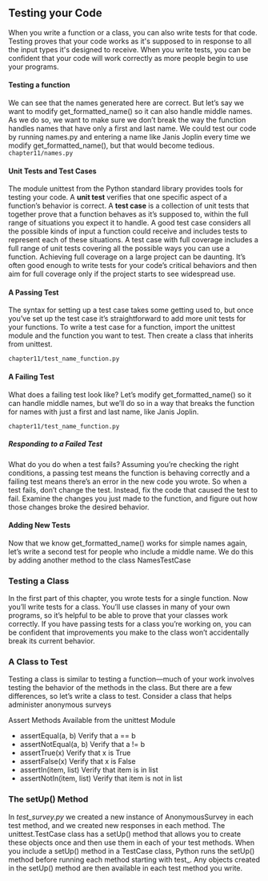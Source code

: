 ## Testing your Code
When you write a function or a class, you can also write tests for that code. Testing proves that your code works as it's supposed to in response to all the input types it's designed to receive. When you write tests, you can be confident that your code will work correctly as more people begin to use your programs.

#### Testing a function 
We can see that the names generated here are correct. But let’s say we
want to modify get_formatted_name() so it can also handle middle names.
As we do so, we want to make sure we don’t break the way the function
handles names that have only a first and last name. We could test our code
by running names.py and entering a name like Janis Joplin every time we
modify get_formatted_name(), but that would become tedious.
```chapter11/names.py```

#### Unit Tests and Test Cases
The module unittest from the Python standard library provides tools for
testing your code. A **unit test** verifies that one specific aspect of a function’s behavior is correct. A **test case** is a collection of unit tests that together prove that a function behaves as it’s supposed to, within the full range of situations you expect it to handle. A good test case considers all the possible kinds of input a function could receive and includes tests to represent each of these situations. A test case with full coverage includes a full range of unit tests covering all the possible ways you can use a function. Achieving full coverage on a large project can be daunting. It’s often good enough to write
tests for your code’s critical behaviors and then aim for full coverage only if
the project starts to see widespread use.

#### A Passing Test
The syntax for setting up a test case takes some getting used to, but once
you’ve set up the test case it’s straightforward to add more unit tests for your
functions. To write a test case for a function, import the unittest module
and the function you want to test. Then create a class that inherits from
unittest.

```chapter11/test_name_function.py```

#### A Failing Test
What does a failing test look like? Let’s modify get_formatted_name() so it can
handle middle names, but we’ll do so in a way that breaks the function for
names with just a first and last name, like Janis Joplin.

```chapter11/test_name_function.py```

##### Responding to a Failed Test
What do you do when a test fails? Assuming you’re checking the right conditions,
a passing test means the function is behaving correctly and a failing
test means there’s an error in the new code you wrote. So when a test
fails, don’t change the test. Instead, fix the code that caused the test to fail.
Examine the changes you just made to the function, and figure out how
those changes broke the desired behavior.

#### Adding New Tests
Now that we know get_formatted_name() works for simple names again, let’s
write a second test for people who include a middle name. We do this by
adding another method to the class NamesTestCase

### Testing a Class 
In the first part of this chapter, you wrote tests for a single function. Now
you’ll write tests for a class. You’ll use classes in many of your own programs,
so it’s helpful to be able to prove that your classes work correctly. If you have
passing tests for a class you’re working on, you can be confident that improvements
you make to the class won’t accidentally break its current behavior.

### A Class to Test
Testing a class is similar to testing a function—much of your work involves
testing the behavior of the methods in the class. But there are a few differences,
so let’s write a class to test. Consider a class that helps administer
anonymous surveys

Assert Methods Available from the unittest Module

- assertEqual(a, b) Verify that a == b
- assertNotEqual(a, b) Verify that a != b
- assertTrue(x) Verify that x is True
- assertFalse(x) Verify that x is False
- assertIn(item, list) Verify that item is in list
- assertNotIn(item, list) Verify that item is not in list
 
### The setUp() Method
In *test_survey.py* we created a new instance of AnonymousSurvey in each test
method, and we created new responses in each method. The unittest.TestCase
class has a setUp() method that allows you to create these objects once and
then use them in each of your test methods. When you include a setUp()
method in a TestCase class, Python runs the setUp() method before running
each method starting with test_. Any objects created in the setUp() method
are then available in each test method you write.